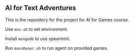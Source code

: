 ## AI for Text Adventures

This is the repository for the project for AI for Games course.

Use `env.sh` to set environment.

Install `mongodb` to use spearmint.

Run `massRuner.sh` to run agent on provided games.
